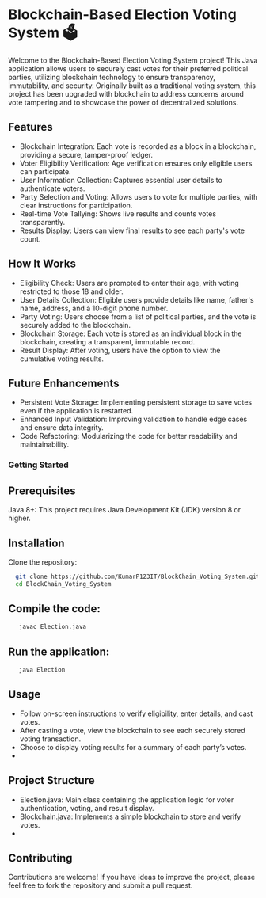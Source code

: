 # Blockchain-Based Election Voting System 🗳️
  Welcome to the Blockchain-Based Election Voting System project! This Java application allows users to securely cast votes for their preferred political parties, utilizing blockchain technology to ensure transparency, immutability, and security. Originally built as a traditional voting system, this project has been upgraded with blockchain to address concerns around vote tampering and to showcase the power of decentralized solutions.

## Features
 - Blockchain Integration: Each vote is recorded as a block in a blockchain, providing a secure, tamper-proof ledger.
 - Voter Eligibility Verification: Age verification ensures only eligible users can participate.
 - User Information Collection: Captures essential user details to authenticate voters.
 - Party Selection and Voting: Allows users to vote for multiple parties, with clear instructions for participation.
 - Real-time Vote Tallying: Shows live results and counts votes transparently.
 - Results Display: Users can view final results to see each party's vote count.
   
## How It Works
 - Eligibility Check: Users are prompted to enter their age, with voting restricted to those 18 and older.
 - User Details Collection: Eligible users provide details like name, father's name, address, and a 10-digit phone number.
 - Party Voting: Users choose from a list of political parties, and the vote is securely added to the blockchain.
 - Blockchain Storage: Each vote is stored as an individual block in the blockchain, creating a transparent, immutable record.
 - Result Display: After voting, users have the option to view the cumulative voting results.
   
 ## Future Enhancements
 - Persistent Vote Storage: Implementing persistent storage to save votes even if the application is restarted.
 - Enhanced Input Validation: Improving validation to handle edge cases and ensure data integrity.
 - Code Refactoring: Modularizing the code for better readability and maintainability.
   
### Getting Started
## Prerequisites

Java 8+: This project requires Java Development Kit (JDK) version 8 or higher.

## Installation

Clone the repository:

 ```bash
   git clone https://github.com/KumarP123IT/BlockChain_Voting_System.git
   cd BlockChain_Voting_System
 ```
## Compile the code:

 ```bash
    javac Election.java
 ```
## Run the application:

 ```bash
    java Election
 ```
## Usage
-  Follow on-screen instructions to verify eligibility, enter details, and cast votes.
 - After casting a vote, view the blockchain to see each securely stored voting transaction.
 - Choose to display voting results for a summary of each party’s votes.
 - 
## Project Structure
 - Election.java: Main class containing the application logic for voter authentication, voting, and result display.
 - Blockchain.java: Implements a simple blockchain to store and verify votes.
 - 
## Contributing
Contributions are welcome! If you have ideas to improve the project, please feel free to fork the repository and submit a pull request.
